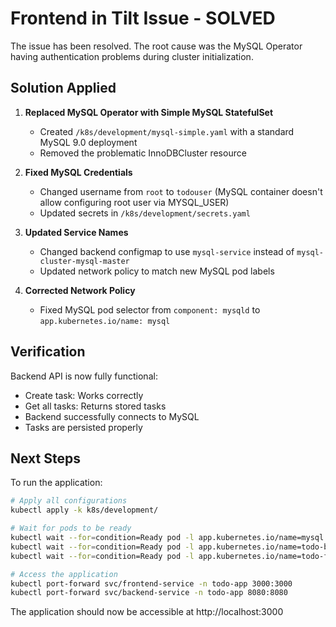 # Frontend in Tilt Issue - SOLVED

The issue has been resolved. The root cause was the MySQL Operator having authentication problems during cluster initialization.

## Solution Applied

1. **Replaced MySQL Operator with Simple MySQL StatefulSet**
   - Created `/k8s/development/mysql-simple.yaml` with a standard MySQL 9.0 deployment
   - Removed the problematic InnoDBCluster resource

2. **Fixed MySQL Credentials**
   - Changed username from `root` to `todouser` (MySQL container doesn't allow configuring root user via MYSQL_USER)
   - Updated secrets in `/k8s/development/secrets.yaml`

3. **Updated Service Names**
   - Changed backend configmap to use `mysql-service` instead of `mysql-cluster-mysql-master`
   - Updated network policy to match new MySQL pod labels

4. **Corrected Network Policy**
   - Fixed MySQL pod selector from `component: mysqld` to `app.kubernetes.io/name: mysql`

## Verification

Backend API is now fully functional:
- Create task: Works correctly
- Get all tasks: Returns stored tasks
- Backend successfully connects to MySQL
- Tasks are persisted properly

## Next Steps

To run the application:
```bash
# Apply all configurations
kubectl apply -k k8s/development/

# Wait for pods to be ready
kubectl wait --for=condition=Ready pod -l app.kubernetes.io/name=mysql -n todo-app
kubectl wait --for=condition=Ready pod -l app.kubernetes.io/name=todo-backend -n todo-app
kubectl wait --for=condition=Ready pod -l app.kubernetes.io/name=todo-frontend -n todo-app

# Access the application
kubectl port-forward svc/frontend-service -n todo-app 3000:3000
kubectl port-forward svc/backend-service -n todo-app 8080:8080
```

The application should now be accessible at http://localhost:3000